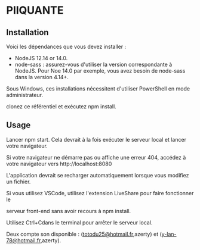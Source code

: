 # PIIQUANTE #

## Installation ##

Voici les dépendances que vous devez installer :
- NodeJS 12.14 or 14.0.
- node-sass : assurez-vous d'utiliser la version correspondante à NodeJS. Pour Noe 14.0 par exemple, vous avez besoin de node-sass dans la version 4.14+.

Sous Windows, ces installations nécessitent d'utiliser PowerShell en mode administrateur.

clonez ce référentiel et exécutez npm install.


## Usage ##

Lancer npm start. Cela devrait à la fois exécuter le serveur local et lancer votre navigateur.

Si votre navigateur ne démarre pas ou affiche une erreur 404, accédez à votre navigateur vers http://localhost:8080

L'application devrait se recharger automatiquement lorsque vous modifiez un fichier.

Si vous utilisez VSCode, utilisez l'extension LiveShare pour faire fonctionner le

serveur front-end sans avoir recours à npm install.

Utilisez Ctrl+Cdans le terminal pour arrêter le serveur local.


Deux compte son disponible : (totodu25@hotmail.fr,azerty) et (y-lan-78@hotmail.fr,azerty).

